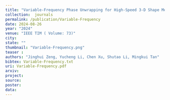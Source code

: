 ```yaml
---
title: "Variable-Frequency Phase Unwrapping for High-Speed 3-D Shape Measurement"
collection:  journals
permalink: /publication/Variable-Frequency
date: 2024-08-26
year: "2024"
venue: "IEEE TIM ( Volume: 73)"
city: 
state: ""
thumbnail: "Variable-Frequency.png"
teaser : 
authors: "Jinghui Zeng, Yucheng Li, Chen Xu, Shutao Li, Mingkui Tan"
bibtex: Variable-Frequency.txt
uri: Variable-Frequency.pdf
arxiv: 
project: 
source:
poster:
data:
---
```


